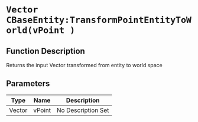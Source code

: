 # `Vector CBaseEntity:TransformPointEntityToWorld(vPoint )`
## Function Description
Returns the input Vector transformed from entity to world space
## Parameters
Type|Name|Description
--|--|--
Vector|vPoint|No Description Set
